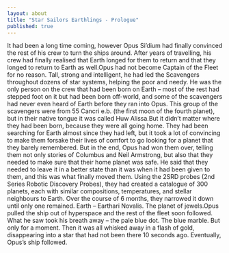 ```yaml
---
layout: about
title: "Star Sailors Earthlings - Prologue"
published: true
---
```


It had been a long time coming, however Opus Si’dium had finally convinced the rest of his crew to turn the ships around. After years of travelling, his crew had finally realised that Earth longed for them to return and that they longed to return to Earth as well.Opus had not become Captain of the Fleet for no reason. Tall, strong and intelligent, he had led the Scavengers throughout dozens of star systems, helping the poor and needy. He was the only person on the crew that had been born on Earth – most of the rest had stepped foot on it but had been born off-world, and some of the scavengers had never even heard of Earth before they ran into Opus. This group of the scavengers were from 55 Cancri e.b. (the first moon of the fourth planet), but in their native tongue it was called Huw Alissa.But it didn’t matter where they had been born, because they were all going home. They had been searching for Earth almost since they had left, but it took a lot of convincing to make them forsake their lives of comfort to go looking for a planet that they barely remembered. But in the end, Opus had won them over, telling them not only stories of Columbus and Neil Armstrong, but also that they needed to make sure that their home planet was safe. He said that they needed to leave it in a better state than it was when it had been given to them, and this was what finally moved them. Using the 2SRD probes (2nd Series Robotic Discovery Probes), they had created a catalogue of 300 planets, each with similar compositions, temperatures, and stellar neighbours to Earth. Over the course of 6 months, they narrowed it down until only one remained. Earth – Earthari Novalis. The planet of jewels.Opus pulled the ship out of hyperspace and the rest of the fleet soon followed. What he saw took his breath away – the pale blue dot. The blue marble. But only for a moment. Then it was all whisked away in a flash of gold, disappearing into a star that had not been there 10 seconds ago. Eventually, Opus’s ship followed.